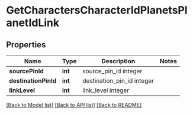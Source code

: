 # GetCharactersCharacterIdPlanetsPlanetIdLink

## Properties
Name | Type | Description | Notes
------------ | ------------- | ------------- | -------------
**sourcePinId** | **int** | source_pin_id integer | 
**destinationPinId** | **int** | destination_pin_id integer | 
**linkLevel** | **int** | link_level integer | 

[[Back to Model list]](../README.md#documentation-for-models) [[Back to API list]](../README.md#documentation-for-api-endpoints) [[Back to README]](../README.md)


